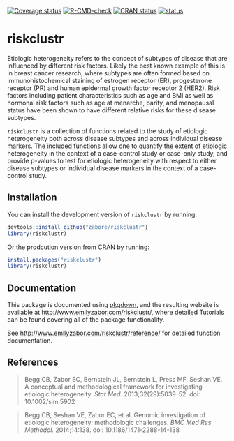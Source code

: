 
<!-- README.md is generated from README.Rmd. Please edit that file -->

[![Coverage
status](https://codecov.io/gh/zabore/riskclustr/branch/master/graph/badge.svg)](https://codecov.io/github/zabore/riskclustr?branch=master)
[![R-CMD-check](https://github.com/zabore/riskclustr/workflows/R-CMD-check/badge.svg)](https://github.com/zabore/riskclustr/actions)
[![CRAN
status](https://www.r-pkg.org/badges/version/riskclustr)](https://cran.r-project.org/package=riskclustr)
[![status](https://joss.theoj.org/papers/10.21105/joss.01269/status.svg)](https://joss.theoj.org/papers/10.21105/joss.01269)

# riskclustr

Etiologic heterogeneity refers to the concept of subtypes of disease
that are influenced by different risk factors. Likely the best known
example of this is in breast cancer research, where subtypes are often
formed based on immunohistochemical staining of estrogen receptor (ER),
progesterone receptor (PR) and human epidermal growth factor receptor 2
(HER2). Risk factors including patient characteristics such as age and
BMI as well as hormonal risk factors such as age at menarche, parity,
and menopausal status have been shown to have different relative risks
for these disease subtypes.

`riskclustr` is a collection of functions related to the study of
etiologic heterogeneity both across disease subtypes and across
individual disease markers. The included functions allow one to quantify
the extent of etiologic heterogeneity in the context of a case-control
study or case-only study, and provide p-values to test for etiologic
heterogeneity with respect to either disease subtypes or individual
disease markers in the context of a case-control study.

## Installation

You can install the development version of `riskclustr` by running:

``` r
devtools::install_github("zabore/riskclustr")
library(riskclustr)
```

Or the prodcution version from CRAN by running:

``` r
install.packages("riskclustr")
library(riskclustr)
```

## Documentation

This package is documented using
[pkgdown](https://pkgdown.r-lib.org/articles/pkgdown.html), and the
resulting website is available at
<http://www.emilyzabor.com/riskclustr/>, where detailed Tutorials can be
found covering all of the package functionality.

See <http://www.emilyzabor.com/riskclustr/reference/> for detailed
function documentation.

## References

> Begg CB, Zabor EC, Bernstein JL, Bernstein L, Press MF, Seshan VE. A
> conceptual and methodological framework for investigating etiologic
> heterogeneity. *Stat Med.* 2013;32(29):5039-52. doi: 10.1002/sim.5902

> Begg CB, Seshan VE, Zabor EC, et al. Genomic investigation of
> etiologic heterogeneity: methodologic challenges. *BMC Med Res
> Methodol.* 2014;14:138. doi: 10.1186/1471-2288-14-138
